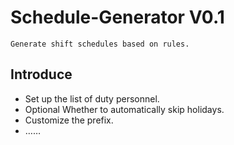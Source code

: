 # Schedule-Generator V0.1
    Generate shift schedules based on rules.

## Introduce

- Set up the list of duty personnel.
- Optional Whether to automatically skip holidays.
- Customize the prefix.
- ……
